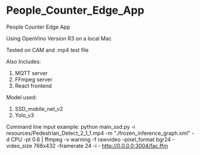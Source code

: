 # People_Counter_Edge_App
People Counter Edge App

Using OpenVino Version R3 on a local Mac

Tested on CAM and .mp4 test file

Also Includes:
  1. MQTT server
  2. FFmpeg server
  3. React frontend

Model used:
  1. SSD_mobile_net_v2
  2. Yolo_v3

Command line input example:
python main_ssd.py -i resources/Pedestrian_Detect_2_1_1.mp4 -m "./frozen_inference_graph.xml" -d CPU -pt 0.6 | ffmpeg -v warning -f rawvideo -pixel_format bgr24 -video_size 768x432 -framerate 24 -i - http://0.0.0.0:3004/fac.ffm


